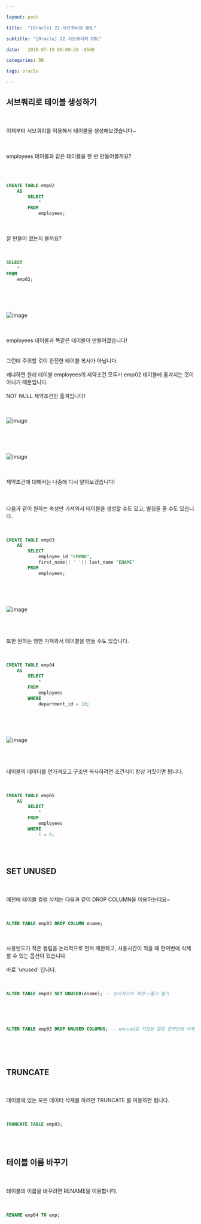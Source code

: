 ```yaml
---

layout: post

title:  "[Oracle] 22.서브쿼리와 DDL"

subtitle: "[Oracle] 22.서브쿼리와 DDL"

date:   2018-07-19 09:00:20 -0500

categories: DB

tags: oracle

---
```




## 서브쿼리로 테이블 생성하기

<br>
<br>
이제부터 서브쿼리를 이용해서 테이블을 생성해보겠습니다~
<br>
<br>
<br>

employees 테이블과 같은 테이블을 한 번 만들어볼까요?

<br>
<br>

```sql
CREATE TABLE emp02
    AS
        SELECT
            *
        FROM
            employees;
```

<br>
<br>
잘 만들어 졌는지 볼까요?
<br>
<br>
<br>

```sql
SELECT
    *
FROM
    emp02;
```

<br>
<br>
<br>

![image](/image/Oracle_image/Oracle_image_135.png)

<br>
<br>
employees 테이블과 똑같은 테이블이 만들어졌습니다!
<br>
<br>
<br>
그런데 주의할 것이 완전한 테이블 복사가 아닙니다.
<br>
<br>
왜냐하면 원래 테이블 employees의 제약조건 모두가 emp02 테이블에 옮겨지는 것이 아니기 때문입니다.
<br>
<br>
NOT NULL 제약조건만 옮겨집니다!
<br>
<br>
<br>

![image](/image/Oracle_image/Oracle_image_136.png)

<br>
<br>
<br>

![image](/image/Oracle_image/Oracle_image_137.png)

<br>
<br>
제약조건에 대해서는 나중에 다시 알아보겠습니다!
<br>
<br>
<br>
<br>
다음과 같이 원하는 속성만 가져와서 테이블을 생성할 수도 있고, 별칭을 줄 수도 있습니다.
<br>
<br>
<br>

```sql
CREATE TABLE emp03
    AS
        SELECT
            employee_id "EMPNO",
            first_name|| ' '|| last_name "ENAME"
        FROM
            employees;
```

<br>
<br>
<br>

![image](/image/Oracle_image/Oracle_image_138.png)

<br>
<br>
<br>
또한 원하는 행만 가져와서 테이블을 만들 수도 있습니다.
<br>
<br>
<br>

```sql
CREATE TABLE emp04
    AS
        SELECT
            *
        FROM
            employees
        WHERE
            department_id = 10;
```

<br>
<br>
<br>

![image](/image/Oracle_image/Oracle_image_139.png)

<br>
<br>
<br>
테이블의 데이터를 안가져오고 구조만 복사하려면 조건식이 항상 거짓이면 됩니다.
<br>
<br>
<br>

```sql
CREATE TABLE emp05
    AS
        SELECT
            *
        FROM
            employees
        WHERE
            1 = 0;
```

<br>
<br>

## SET UNUSED

<br>
<br>
예전에 테이블 컬럼 삭제는 다음과 같이 DROP COLUMN을 이용하는데요~
<br>
<br>
<br>

```sql
ALTER TABLE emp03 DROP COLUMN ename;
```

<br>
<br>
사용빈도가 적은 컬럼을 논리적으로 먼저 제한하고, 사용시간이 적을 때 한꺼번에 삭제할 수 있는 옵션이 있습니다.
<br>
<br>
바로 'unused' 입니다.
<br>
<br>
<br>

```sql
ALTER TABLE emp03 SET UNUSED(ename); -- 논리적으로 제한->풀기 불가
```

<br>
<br>
<br>

```sql
ALTER TABLE emp03 DROP UNUSED COLUMNS; -- unused로 지정된 컬럼 한꺼번에 삭제
```

<br>
<br>
<br>

## TRUNCATE 

<br>
<br>
테이블에 있는 모든 데이터 삭제를 하려면 TRUNCATE 를 이용하면 됩니다.
<br>
<br>
<br>

```sql
TRUNCATE TABLE emp03;
```

<br>
<br>

## 테이블 이름 바꾸기

<br>
<br>
테이블의 이름을 바꾸려면 RENAME을 이용합니다.
<br>
<br>
<br>

```sql
RENAME emp04 TO emp;
```



